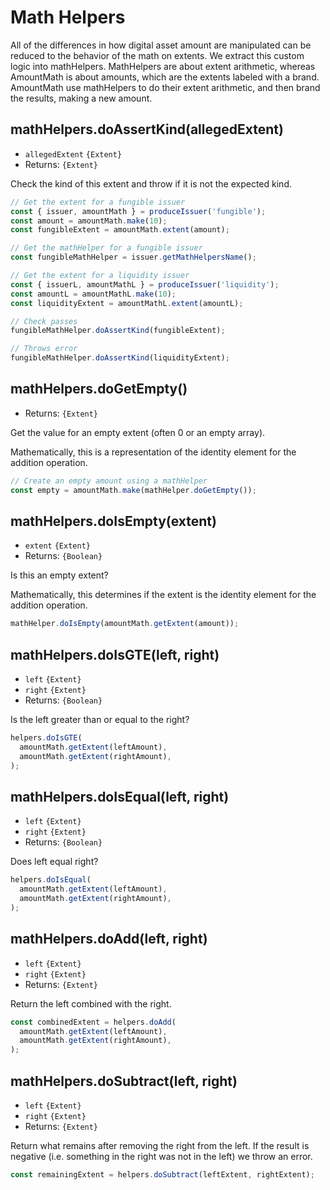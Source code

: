# Math Helpers
All of the differences in how digital asset amount are manipulated can be reduced to the behavior of the math on extents. We extract this custom logic into mathHelpers. MathHelpers are about extent arithmetic, whereas AmountMath is about amounts, which are the extents labeled with a brand. AmountMath use mathHelpers to do their extent arithmetic, and then brand the results, making a new amount.

## mathHelpers.doAssertKind(allegedExtent)
- `allegedExtent` `{Extent}`
- Returns: `{Extent}`

Check the kind of this extent and throw if it is not the expected kind.

```js
// Get the extent for a fungible issuer
const { issuer, amountMath } = produceIssuer('fungible');
const amount = amountMath.make(10);
const fungibleExtent = amountMath.extent(amount);

// Get the mathHelper for a fungible issuer
const fungibleMathHelper = issuer.getMathHelpersName();

// Get the extent for a liquidity issuer
const { issuerL, amountMathL } = produceIssuer('liquidity');
const amountL = amountMathL.make(10);
const liquidityExtent = amountMathL.extent(amountL);

// Check passes
fungibleMathHelper.doAssertKind(fungibleExtent);

// Throws error
fungibleMathHelper.doAssertKind(liquidityExtent);
```

## mathHelpers.doGetEmpty()
- Returns: `{Extent}`

Get the value for an empty extent (often 0 or an empty array).

Mathematically, this is a representation of the identity element for the addition operation.

```js
// Create an empty amount using a mathHelper
const empty = amountMath.make(mathHelper.doGetEmpty());
```

## mathHelpers.doIsEmpty(extent)
- `extent` `{Extent}`
- Returns: `{Boolean}`

Is this an empty extent?

Mathematically, this determines if the extent is the identity element for the addition operation.

```js
mathHelper.doIsEmpty(amountMath.getExtent(amount));
```

## mathHelpers.doIsGTE(left, right)
- `left` `{Extent}`
- `right` `{Extent}`
- Returns: `{Boolean}`

Is the left greater than or equal to the right?

```js
helpers.doIsGTE(
  amountMath.getExtent(leftAmount),
  amountMath.getExtent(rightAmount),
);
```

## mathHelpers.doIsEqual(left, right)
- `left` `{Extent}`
- `right` `{Extent}`
- Returns: `{Boolean}`

Does left equal right?

```js
helpers.doIsEqual(
  amountMath.getExtent(leftAmount),
  amountMath.getExtent(rightAmount),
);
```

## mathHelpers.doAdd(left, right)
- `left` `{Extent}`
- `right` `{Extent}`
- Returns: `{Extent}`

Return the left combined with the right.

```js
const combinedExtent = helpers.doAdd(
  amountMath.getExtent(leftAmount),
  amountMath.getExtent(rightAmount),
);
```

## mathHelpers.doSubtract(left, right)
- `left` `{Extent}`
- `right` `{Extent}`
- Returns: `{Extent}`

Return what remains after removing the right from the left. If the result is negative (i.e. something in the right was not in the left) we throw an error.

```js
const remainingExtent = helpers.doSubtract(leftExtent, rightExtent);
```